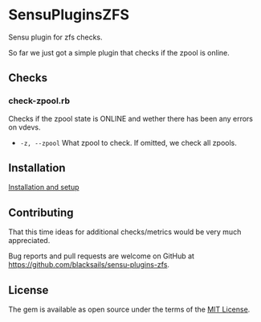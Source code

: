 # SensuPluginsZFS

Sensu plugin for zfs checks.

So far we just got a simple plugin that checks if the zpool is online.

## Checks

### check-zpool.rb

Checks if the zpool state is ONLINE and wether there has been any errors on
vdevs.

- `-z, --zpool` What zpool to check. If omitted, we check all zpools.

## Installation
[Installation and setup](http://sensu-plugins.io/docs/installation_instructions.html)

## Contributing

That this time ideas for additional checks/metrics would be very much appreciated.

Bug reports and pull requests are welcome on GitHub at https://github.com/blacksails/sensu-plugins-zfs.


## License

The gem is available as open source under the terms of the [MIT License](http://opensource.org/licenses/MIT).

